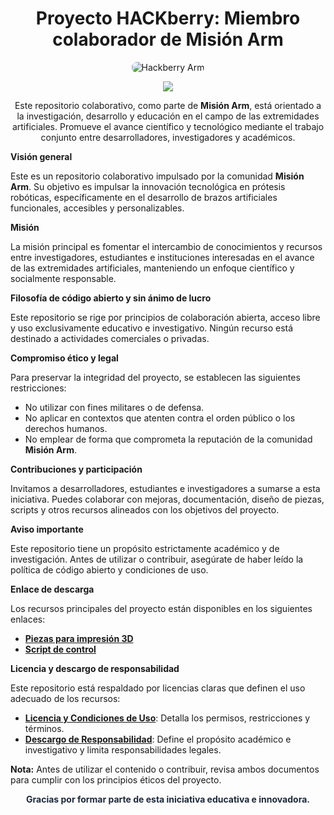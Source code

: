 <h1 align="center">Proyecto HACKberry: Miembro colaborador de Misión Arm</h1>

<p align="center">
  <img src="https://drive.google.com/uc?id=1QISLB7tPZNtT0P0PyED_Xs7Tk1OECdlX" alt="Hackberry Arm" style="max-width: 100%; border-radius: 8px;">
</p>

<p align="center">
  <a href="https://github.com/DenverCoder1/readme-typing-svg">
    <img src="https://readme-typing-svg.herokuapp.com?font=Fira+Code&color=16A34A&size=24&center=true&vCenter=true&width=800&height=60&lines=Innovaci%C3%B3n+en+pr%C3%B3tesis+rob%C3%B3ticas;Colaboraci%C3%B3n+acad%C3%A9mica+abierta;Desarrollo+de+extremidades+artificiales;Conocimiento+libre+y+sin+%C3%A1nimo+de+lucro;Compromiso+%C3%A9tico+y+legal"/>
  </a>
</p>


<p align="center">
  Este repositorio colaborativo, como parte de <strong>Misión Arm</strong>, está orientado a la investigación, desarrollo y educación en el campo de las extremidades artificiales. Promueve el avance científico y tecnológico mediante el trabajo conjunto entre desarrolladores, investigadores y académicos.
</p>


**Visión general**

Este es un repositorio colaborativo impulsado por la comunidad <strong>Misión Arm</strong>. Su objetivo es impulsar la innovación tecnológica en prótesis robóticas, específicamente en el desarrollo de brazos artificiales funcionales, accesibles y personalizables.

**Misión**

La misión principal es fomentar el intercambio de conocimientos y recursos entre investigadores, estudiantes e instituciones interesadas en el avance de las extremidades artificiales, manteniendo un enfoque científico y socialmente responsable.

**Filosofía de código abierto y sin ánimo de lucro**

Este repositorio se rige por principios de colaboración abierta, acceso libre y uso exclusivamente educativo e investigativo. Ningún recurso está destinado a actividades comerciales o privadas.

**Compromiso ético y legal**

Para preservar la integridad del proyecto, se establecen las siguientes restricciones:

  - No utilizar con fines militares o de defensa.
  - No aplicar en contextos que atenten contra el orden público o los derechos humanos.
  - No emplear de forma que comprometa la reputación de la comunidad <strong>Misión Arm</strong>.

**Contribuciones y participación**

Invitamos a desarrolladores, estudiantes e investigadores a sumarse a esta iniciativa. Puedes colaborar con mejoras, documentación, diseño de piezas, scripts y otros recursos alineados con los objetivos del proyecto.


**Aviso importante**

Este repositorio tiene un propósito estrictamente académico y de investigación. Antes de utilizar o contribuir, asegúrate de haber leído la política de código abierto y condiciones de uso.

**Enlace de descarga**

Los recursos principales del proyecto están disponibles en los siguientes enlaces:

  - <a href="https://cienciatecnologiayfuturo.blogspot.com/2023/11/hackberry-una-protesis-robotica-de.html"><strong>Piezas para impresión 3D</strong></a>
  - <a href="https://github.com/eduardoleon9010/Hackberry-hand/blob/main/script.md"><strong>Script de control</strong></a>

**Licencia y descargo de responsabilidad**

Este repositorio está respaldado por licencias claras que definen el uso adecuado de los recursos:

- <a href="https://github.com/eduardoleon9010/mano_mioelectrica/blob/main/licencia.md"><strong>Licencia y Condiciones de Uso</strong></a>: Detalla los permisos, restricciones y términos.
- <a href="https://github.com/eduardoleon9010/mano_mioelectrica/blob/main/descargo.md"><strong>Descargo de Responsabilidad</strong></a>: Define el propósito académico e investigativo y limita responsabilidades legales.

<p><strong>Nota:</strong> Antes de utilizar el contenido o contribuir, revisa ambos documentos para cumplir con los principios éticos del proyecto.</p>

<p align="center" style="font-weight:bold; color:#1e293b;">Gracias por formar parte de esta iniciativa educativa e innovadora.</p>

